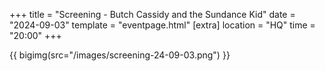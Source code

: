 +++
title = "Screening - Butch Cassidy and the Sundance Kid"
date = "2024-09-03"
template = "eventpage.html"
[extra]
location = "HQ"
time = "20:00"
+++

{{ bigimg(src="/images/screening-24-09-03.png") }}
